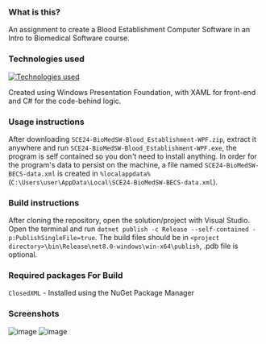 ### What is this?
An assignment to create a Blood Establishment Computer Software in an Intro to Biomedical Software course.

### Technologies used
[![Technologies used](https://skillicons.dev/icons?i=visualstudio,dotnet,cs)](https://skillicons.dev)

Created using Windows Presentation Foundation, with XAML for front-end and C# for the code-behind logic.

### Usage instructions
After downloading `SCE24-BioMedSW-Blood_Establishment-WPF.zip`, extract it anywhere and run `SCE24-BioMedSW-Blood_Establishment-WPF.exe`, the program is self contained so you don't need to install anything. In order for the program's data to persist on the machine, a file named `SCE24-BioMedSW-BECS-data.xml` is created in `%localappdata%` (`C:\Users\user\AppData\Local\SCE24-BioMedSW-BECS-data.xml`).

### Build instructions
After cloning the repository, open the solution/project with Visual Studio. Open the terminal and run `dotnet publish -c Release --self-contained -p:PublishSingleFile=true`. The build files should be in `<project directory>\bin\Release\net8.0-windows\win-x64\publish`, .pdb file is optional.

### Required packages For Build
`ClosedXML` - Installed using the NuGet Package Manager

### Screenshots
![image](https://github.com/user-attachments/assets/1804fea6-ad87-47ed-981d-8d7af944be31)
![image](https://github.com/user-attachments/assets/96726bd9-38b1-434f-9895-3a3b120c18be)


